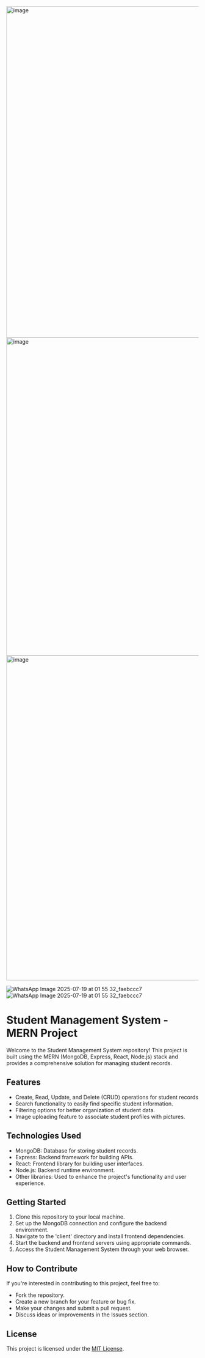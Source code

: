 <img width="1500" height="867" alt="image" src="https://github.com/user-attachments/assets/e46977dd-8ac3-4671-8c94-6ad6afacadde" />


<img width="1500" height="832" alt="image" src="https://github.com/user-attachments/assets/a6120496-3c9b-4592-8824-db81177b101c" />


<img width="1500" height="850" alt="image" src="https://github.com/user-attachments/assets/2945d24e-f8ab-4393-b140-6b706c5bc0fa" />

 
![WhatsApp Image 2025-07-19 at 01 55 32_faebccc7](https://github.com/user-attachments/assets/dc5e9c78-6e47-48b2-923f-9306ca9c7c84)
![WhatsApp Image 2025-07-19 at 01 55 32_faebccc7](https://github.com/user-attachments/assets/35494ac4-9524-42d6-b9fc-62f6b5203b04)

# Student Management System - MERN Project

Welcome to the Student Management System repository! This project is built using the MERN (MongoDB, Express, React, Node.js) stack and provides a comprehensive solution for managing student records.

## Features

- Create, Read, Update, and Delete (CRUD) operations for student records
- Search functionality to easily find specific student information.
- Filtering options for better organization of student data.
- Image uploading feature to associate student profiles with pictures.

## Technologies Used

- MongoDB: Database for storing student records.
- Express: Backend framework for building APIs.
- React: Frontend library for building user interfaces.
- Node.js: Backend runtime environment.
- Other libraries: Used to enhance the project's functionality and user experience.

## Getting Started

1. Clone this repository to your local machine.
2. Set up the MongoDB connection and configure the backend environment.
3. Navigate to the 'client' directory and install frontend dependencies.
4. Start the backend and frontend servers using appropriate commands.
5. Access the Student Management System through your web browser.

## How to Contribute

If you're interested in contributing to this project, feel free to:

- Fork the repository.
- Create a new branch for your feature or bug fix.
- Make your changes and submit a pull request.
- Discuss ideas or improvements in the Issues section.

## License

This project is licensed under the [MIT License](LICENSE).
 
